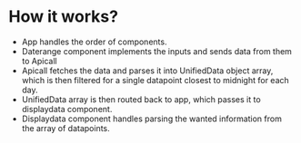 # How it works?

- App handles the order of components.
- Daterange component implements the inputs and sends data from them to Apicall
- Apicall fetches the data and parses it into UnifiedData object array, which is then filtered for a single datapoint closest to midnight for each day.
- UnifiedData array is then routed back to app, which passes it to displaydata component.
- Displaydata component handles parsing the wanted information from the array of datapoints.